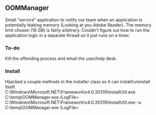 ## OOMManager  
Small "service" application to notify our team when an application is potentially leaking memory (Looking at you Adobe Reader). The memory limit chosen (18 GB) is fairly arbitrary. Couldn't figure out how to run the application logic in a separate thread so it just runs on a timer.  

### To-do  
Kill the offending process and email the user/help desk.

### Install  
Hijacked a couple methods in the installer class so it can install/uninstall itself.  
C:\Windows\Microsoft.NET\Framework\v4.0.30319\InstallUtil.exe C:\temp\OOMManager.exe /LogFile=  
C:\Windows\Microsoft.NET\Framework\v4.0.30319\InstallUtil.exe -u C:\temp\OOMManager.exe /LogFile=
